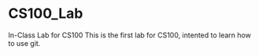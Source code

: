 # CS100_Lab
In-Class Lab for CS100
This is the first lab for CS100, intented to learn how to use git. 
